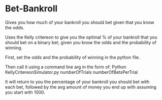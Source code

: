 # Bet-Bankroll
Gives you how much of your bankroll you should bet given that you know the odds. 

Uses the Kelly critereon to give you the optimal % of your bankroll that you should bet on a binary bet, given you know the odds and the probability of winning.

First, set the odds and the probability of winning in the python file. 

Then call it using a command line arg in the form of:
Python KellyCritereonSimulator.py numberOfTrials numberOfBetsPerTrial

It will return to you the percentage of your bankroll you should bet with each bet, followed by the avg amount of money you end up with assuming you start with 1000.

